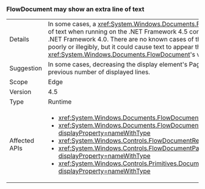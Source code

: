 ### FlowDocument may show an extra line of text

|   |   |
|---|---|
|Details|In some cases, a <xref:System.Windows.Documents.FlowDocument> element will display an extra line of text when running on the .NET Framework 4.5 compared to how it displayed when run on the .NET Framework 4.0. There are no known cases of the change causing any text to be displayed poorly or illegibly, but it could cause text to appear that previously was omitted from a <xref:System.Windows.Documents.FlowDocument>'s view.|
|Suggestion|In some cases, decreasing the display element's PageHeight property by one can restore the previous number of displayed lines.|
|Scope|Edge|
|Version|4.5|
|Type|Runtime|
|Affected APIs|<ul><li><xref:System.Windows.Documents.FlowDocument.%23ctor?displayProperty=nameWithType></li><li><xref:System.Windows.Documents.FlowDocument.%23ctor(System.Windows.Documents.Block)?displayProperty=nameWithType></li><li><xref:System.Windows.Controls.FlowDocumentReader.%23ctor?displayProperty=nameWithType></li><li><xref:System.Windows.Controls.FlowDocumentPageViewer.%23ctor?displayProperty=nameWithType></li><li><xref:System.Windows.Controls.Primitives.DocumentPageView.%23ctor?displayProperty=nameWithType></li></ul>|

